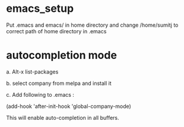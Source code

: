 # emacs_setup
Put .emacs and emacs/ in home directory and change /home/sumitj to correct path of home directory in .emacs

# autocompletion mode
a. Alt-x list-packages  

b. select company from melpa and install it  

c. Add following to .emacs :  

   (add-hook 'after-init-hook 'global-company-mode)  
        
This will enable auto-completion in all buffers.

